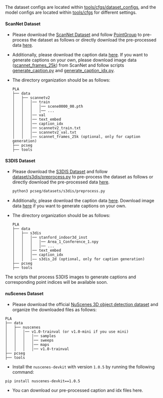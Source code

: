 The dataset configs are located within [tools/cfgs/dataset_configs](../tools/cfgs/dataset_configs), and the model configs are located within [tools/cfgs](../tools/cfgs) for different settings.

#### ScanNet Dataset
- Please download the [ScanNet Dataset](http://www.scan-net.org/) and follow [PointGroup](https://github.com/dvlab-research/PointGroup/blob/master/dataset/scannetv2/prepare_data_inst.py) to pre-process the dataset as follows or directly download the pre-processed data [here](https://connecthkuhk-my.sharepoint.com/:f:/g/personal/u3007346_connect_hku_hk/EpTBva1Ev0BLu7TYz_03UUQBpLnyFlijK9z645tavor68w?e=liM2HD).
- Additionally, please download the caption data [here](https://connecthkuhk-my.sharepoint.com/:f:/g/personal/u3007346_connect_hku_hk/EpTBva1Ev0BLu7TYz_03UUQBpLnyFlijK9z645tavor68w?e=liM2HD). If you want to generate captions on your own, please download image data ([scannet_frames_25k]((http://www.scan-net.org/))) from ScanNet and follow scripts [generate_caption.py](../tools/process_tools/generate_caption.py) and [generate_caption_idx.py](../tools/process_tools/generate_caption_idx.py).

- The directory organization should be as follows:

    ```
    PLA
    ├── data
    │   ├── scannetv2
    │   │   │── train
    │   │   │   │── scene0000_00.pth
    │   │   │   │── ...
    │   │   │── val
    │   │   │── text_embed
    │   │   │── caption_idx
    │   │   │── scannetv2_train.txt
    │   │   │── scannetv2_val.txt
    │   │   │—— scannet_frames_25k (optional, only for caption generation)
    ├── pcseg
    ├── tools
    ```

#### S3DIS Dataset
- Please download the [S3DIS Dataset](http://buildingparser.stanford.edu/dataset.html#Download) and follow [dataset/s3dis/preprocess.py](../dataset/s3dis/preprocess.py) to pre-process the dataset as follows or directly download the pre-processed data [here](https://connecthkuhk-my.sharepoint.com/:f:/g/personal/u3007346_connect_hku_hk/EoNAsU5f8YRGtQYV8ewhwvQB7QPbxT-uwKqTk8FPiyUTtQ?e=wq58H7).
    ```bash
    python3 pcseg/datasets/s3dis/preprocess.py 
    ```
    
- Additionally, please download the caption data [here](https://connecthkuhk-my.sharepoint.com/:f:/g/personal/u3007346_connect_hku_hk/EoNAsU5f8YRGtQYV8ewhwvQB7QPbxT-uwKqTk8FPiyUTtQ?e=wq58H7). Download image data [here](https://github.com/alexsax/2D-3D-Semantics) if you want to generate captions on your own.
 
- The directory organization should be as follows:

    ```
    PLA
    ├── data
    │   ├── s3dis
    │   │   │── stanford_indoor3d_inst
    │   │   │   │── Area_1_Conference_1.npy
    │   │   │   │── ...
    │   │   │── text_embed
    │   │   │── caption_idx
    │   │   │—— s3dis_2d (optional, only for caption generation)
    ├── pcseg
    ├── tools
    ```

The scripts that process S3DIS images to generate captions and corresponding point indices will be available soon.


#### nuScenes Dataset
* Please download the official [NuScenes 3D object detection dataset](https://www.nuscenes.org/download) and organize the downloaded files as follows: 
```
PLA
├── data
│   ├── nuscenes
│   │   │── v1.0-trainval (or v1.0-mini if you use mini)
│   │   │   │── samples
│   │   │   │── sweeps
│   │   │   │── maps
│   │   │   │── v1.0-trainval
├── pcseg
├── tools
```

* Install the `nuscenes-devkit` with version `1.0.5` by running the following command: 
```shell script
pip install nuscenes-devkit==1.0.5
```

- You can download our pre-processed caption and idx files here.
